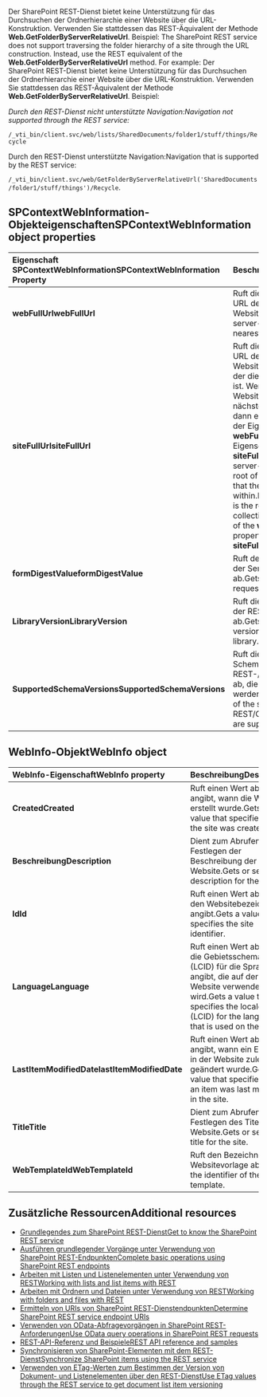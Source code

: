 <span data-ttu-id="dbbef-p107"><a name="bk_folders"> </a> Der SharePoint REST-Dienst bietet keine Unterstützung für das Durchsuchen der Ordnerhierarchie einer Website über die URL-Konstruktion. Verwenden Sie stattdessen das REST-Äquivalent der Methode **Web.GetFolderByServerRelativeUrl**. Beispiel:</span><span class="sxs-lookup"><span data-stu-id="dbbef-p107"><a name="bk_folders"> </a> The SharePoint REST service does not support traversing the folder hierarchy of a site through the URL construction. Instead, use the REST equivalent of the  **Web.GetFolderByServerRelativeUrl** method. For example:</span></span>
<a name="bk_folders"> </a> Der SharePoint REST-Dienst bietet keine Unterstützung für das Durchsuchen der Ordnerhierarchie einer Website über die URL-Konstruktion. Verwenden Sie stattdessen das REST-Äquivalent der Methode **Web.GetFolderByServerRelativeUrl**. Beispiel:
 
 <span data-ttu-id="dbbef-137">*Durch den REST-Dienst nicht unterstützte Navigation:*</span><span class="sxs-lookup"><span data-stu-id="dbbef-137">*Navigation not supported through the REST service:*</span></span> 
  
 `/_vti_bin/client.svc/web/lists/SharedDocuments/folder1/stuff/things/Recycle`
 
<span data-ttu-id="dbbef-138">Durch den REST-Dienst unterstützte Navigation:</span><span class="sxs-lookup"><span data-stu-id="dbbef-138">Navigation that is supported by the REST service:</span></span> 
 
 <span data-ttu-id="dbbef-139">`/_vti_bin/client.svc/web/GetFolderByServerRelativeUrl('SharedDocuments/folder1/stuff/things')/Recycle`.</span><span class="sxs-lookup"><span data-stu-id="dbbef-139"></span></span>
 

## <a name="spcontextwebinformation-object-properties"></a><span data-ttu-id="dbbef-140">SPContextWebInformation-Objekteigenschaften</span><span class="sxs-lookup"><span data-stu-id="dbbef-140">SPContextWebInformation object properties</span></span>
<span data-ttu-id="dbbef-141"><a name="bk_props"> </a></span><span class="sxs-lookup"><span data-stu-id="dbbef-141"></span></span>

|<span data-ttu-id="dbbef-142">**Eigenschaft SPContextWebInformation**</span><span class="sxs-lookup"><span data-stu-id="dbbef-142">**SPContextWebInformation Property**</span></span>|<span data-ttu-id="dbbef-143">**Beschreibung**</span><span class="sxs-lookup"><span data-stu-id="dbbef-143">**Description**</span></span>|
|:-----|:-----|
|<span data-ttu-id="dbbef-144">**webFullUrl**</span><span class="sxs-lookup"><span data-stu-id="dbbef-144">**webFullUrl**</span></span>|<span data-ttu-id="dbbef-145">Ruft die serverrelative URL der nächstgelegenen Website ab.</span><span class="sxs-lookup"><span data-stu-id="dbbef-145">Gets the server-relative URL of the nearest site.</span></span>|
|<span data-ttu-id="dbbef-146">**siteFullUrl**</span><span class="sxs-lookup"><span data-stu-id="dbbef-146">**siteFullUrl**</span></span>|<span data-ttu-id="dbbef-147">Ruft die serverrelative URL des Stamms der Websitesammlung ab, in der die Website enthalten ist. Wenn der Stamm einer Websitesammlung am nächsten gelegen ist, dann entspricht der Wert der Eigenschaft **webFullUrl** der Eigenschaft **siteFullUrl**.</span><span class="sxs-lookup"><span data-stu-id="dbbef-147">Gets the server-relative URL of the root of the site collection that the site is contained within.If the nearest web is the root of a site collection, then the value of the  **webFullUrl** property is equal to the **siteFullUrl** property.</span></span>|
|<span data-ttu-id="dbbef-148">**formDigestValue**</span><span class="sxs-lookup"><span data-stu-id="dbbef-148">**formDigestValue**</span></span>|<span data-ttu-id="dbbef-149">Ruft den Formulardigest der Serveranforderung ab.</span><span class="sxs-lookup"><span data-stu-id="dbbef-149">Gets the server's request form digest.</span></span>|
|<span data-ttu-id="dbbef-150">**LibraryVersion**</span><span class="sxs-lookup"><span data-stu-id="dbbef-150">**LibraryVersion**</span></span>|<span data-ttu-id="dbbef-151">Ruft die aktuelle Version der REST-Bibliothek ab.</span><span class="sxs-lookup"><span data-stu-id="dbbef-151">Gets the current version of the REST library.</span></span>|
|<span data-ttu-id="dbbef-152">**SupportedSchemaVersions**</span><span class="sxs-lookup"><span data-stu-id="dbbef-152">**SupportedSchemaVersions**</span></span>|<span data-ttu-id="dbbef-153">Ruft die Versionen des Schemas der REST-/CSOM-Bibliothek ab, die unterstützt werden.</span><span class="sxs-lookup"><span data-stu-id="dbbef-153">Gets the versions of the schema of the REST/CSOM library that are supported.</span></span>|

## <a name="webinfo-object"></a><span data-ttu-id="dbbef-154">WebInfo-Objekt</span><span class="sxs-lookup"><span data-stu-id="dbbef-154">WebInfo object</span></span>
<span data-ttu-id="dbbef-155"><a name="bk_webinfo"> </a></span><span class="sxs-lookup"><span data-stu-id="dbbef-155"></span></span>

|<span data-ttu-id="dbbef-156">**WebInfo-Eigenschaft**</span><span class="sxs-lookup"><span data-stu-id="dbbef-156">**WebInfo property**</span></span>|<span data-ttu-id="dbbef-157">**Beschreibung**</span><span class="sxs-lookup"><span data-stu-id="dbbef-157">**Description**</span></span>|
|:-----|:-----|
|<span data-ttu-id="dbbef-158">**Created**</span><span class="sxs-lookup"><span data-stu-id="dbbef-158">**Created**</span></span>|<span data-ttu-id="dbbef-159">Ruft einen Wert ab, der angibt, wann die Website erstellt wurde.</span><span class="sxs-lookup"><span data-stu-id="dbbef-159">Gets a value that specifies when the site was created.</span></span>|
|<span data-ttu-id="dbbef-160">**Beschreibung**</span><span class="sxs-lookup"><span data-stu-id="dbbef-160">**Description**</span></span>|<span data-ttu-id="dbbef-161">Dient zum Abrufen oder Festlegen der Beschreibung der Website.</span><span class="sxs-lookup"><span data-stu-id="dbbef-161">Gets or sets the description for the site.</span></span>|
|<span data-ttu-id="dbbef-162">**Id**</span><span class="sxs-lookup"><span data-stu-id="dbbef-162">**Id**</span></span>|<span data-ttu-id="dbbef-163">Ruft einen Wert ab, der den Websitebezeichner angibt.</span><span class="sxs-lookup"><span data-stu-id="dbbef-163">Gets a value that specifies the site identifier.</span></span>|
|<span data-ttu-id="dbbef-164">**Language**</span><span class="sxs-lookup"><span data-stu-id="dbbef-164">**Language**</span></span>|<span data-ttu-id="dbbef-165">Ruft einen Wert ab, der die Gebietsschema-ID (LCID) für die Sprache angibt, die auf der Website verwendet wird.</span><span class="sxs-lookup"><span data-stu-id="dbbef-165">Gets a value that specifies the locale ID (LCID) for the language that is used on the site.</span></span>|
|<span data-ttu-id="dbbef-166">**LastItemModifiedDate**</span><span class="sxs-lookup"><span data-stu-id="dbbef-166">**lastItemModifiedDate**</span></span>|<span data-ttu-id="dbbef-167">Ruft einen Wert ab, der angibt, wann ein Element in der Website zuletzt geändert wurde.</span><span class="sxs-lookup"><span data-stu-id="dbbef-167">Gets a value that specifies when an item was last modified in the site.</span></span>|
|<span data-ttu-id="dbbef-168">**Title**</span><span class="sxs-lookup"><span data-stu-id="dbbef-168">**Title**</span></span>|<span data-ttu-id="dbbef-169">Dient zum Abrufen oder Festlegen des Titels der Website.</span><span class="sxs-lookup"><span data-stu-id="dbbef-169">Gets or sets the title for the site.</span></span>|
|<span data-ttu-id="dbbef-170">**WebTemplateId**</span><span class="sxs-lookup"><span data-stu-id="dbbef-170">**WebTemplateId**</span></span>|<span data-ttu-id="dbbef-171">Ruft den Bezeichner der Websitevorlage ab.</span><span class="sxs-lookup"><span data-stu-id="dbbef-171">Gets the identifier of the site template.</span></span>|

## <a name="additional-resources"></a><span data-ttu-id="dbbef-172">Zusätzliche Ressourcen</span><span class="sxs-lookup"><span data-stu-id="dbbef-172">Additional resources</span></span>
<span data-ttu-id="dbbef-173"><a name="bk_addresources"> </a></span><span class="sxs-lookup"><span data-stu-id="dbbef-173"></span></span>

-  [<span data-ttu-id="dbbef-174">Grundlegendes zum SharePoint REST-Dienst</span><span class="sxs-lookup"><span data-stu-id="dbbef-174">Get to know the SharePoint REST service</span></span>](get-to-know-the-sharepoint-rest-service.md)
-  [<span data-ttu-id="dbbef-175">Ausführen grundlegender Vorgänge unter Verwendung von SharePoint REST-Endpunkten</span><span class="sxs-lookup"><span data-stu-id="dbbef-175">Complete basic operations using SharePoint REST endpoints</span></span>](complete-basic-operations-using-sharepoint-rest-endpoints.md)
-  [<span data-ttu-id="dbbef-176">Arbeiten mit Listen und Listenelementen unter Verwendung von REST</span><span class="sxs-lookup"><span data-stu-id="dbbef-176">Working with lists and list items with REST</span></span>](working-with-lists-and-list-items-with-rest.md)
-  [<span data-ttu-id="dbbef-177">Arbeiten mit Ordnern und Dateien unter Verwendung von REST</span><span class="sxs-lookup"><span data-stu-id="dbbef-177">Working with folders and files with REST</span></span>](working-with-folders-and-files-with-rest.md)
-  [<span data-ttu-id="dbbef-178">Ermitteln von URIs von SharePoint REST-Dienstendpunkten</span><span class="sxs-lookup"><span data-stu-id="dbbef-178">Determine SharePoint REST service endpoint URIs</span></span>](determine-sharepoint-rest-service-endpoint-uris.md)
-  [<span data-ttu-id="dbbef-179">Verwenden von OData-Abfragevorgängen in SharePoint REST-Anforderungen</span><span class="sxs-lookup"><span data-stu-id="dbbef-179">Use OData query operations in SharePoint REST requests</span></span>](use-odata-query-operations-in-sharepoint-rest-requests.md)
-  [<span data-ttu-id="dbbef-180">REST-API-Referenz und Beispiele</span><span class="sxs-lookup"><span data-stu-id="dbbef-180">REST API reference and samples</span></span>](http://msdn.microsoft.com/library/02128c70-9d27-4388-9374-a11bce68fdb8%28Office.15%29.aspx)
-  [<span data-ttu-id="dbbef-181">Synchronisieren von SharePoint-Elementen mit dem REST-Dienst</span><span class="sxs-lookup"><span data-stu-id="dbbef-181">Synchronize SharePoint items using the REST service</span></span>](synchronize-sharepoint-items-using-the-rest-service.md)
-  [<span data-ttu-id="dbbef-182">Verwenden von ETag-Werten zum Bestimmen der Version von Dokument- und Listenelementen über den REST-Dienst</span><span class="sxs-lookup"><span data-stu-id="dbbef-182">Use ETag values through the REST service to get document list item versioning</span></span>](http://msdn.microsoft.com/library/use-etag-values-through-the-rest-service-to-get-document-list-item-versioning%28Office.15%29.aspx)
    
 

 

 


